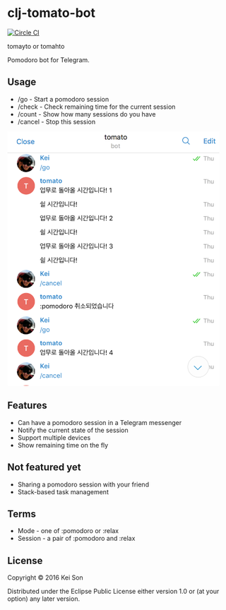 # clj-tomato-bot

[![Circle CI](https://circleci.com/gh/heycalmdown/clj-tomato-bot.svg?style=shield&no-cache=2)](https://circleci.com/gh/heycalmdown/clj-tomato-bot)


tomayto or tomahto

Pomodoro bot for Telegram.

## Usage

- /go - Start a pomodoro session
- /check - Check remaining time for the current session
- /count - Show how many sessions do you have
- /cancel - Stop this session

<img alt="telegram screenshot" src="https://raw.githubusercontent.com/heycalmdown/clj-tomato-bot/master/doc/sceenshot.png" width="480px">

## Features

- Can have a pomodoro session in a Telegram messenger
- Notify the current state of the session 
- Support multiple devices
- Show remaining time on the fly


## Not featured yet

- Sharing a pomodoro session with your friend
- Stack-based task management


## Terms

- Mode - one of :pomodoro or :relax
- Session - a pair of :pomodoro and :relax


## License

Copyright © 2016 Kei Son

Distributed under the Eclipse Public License either version 1.0 or (at
your option) any later version.
